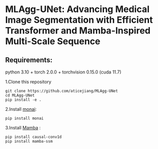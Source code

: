 # MLAgg-UNet: Advancing Medical Image Segmentation with Efficient Transformer and Mamba-Inspired Multi-Scale Sequence


## Requirements: 

python 3.10 + torch 2.0.0 + torchvision 0.15.0 (cuda 11.7)

1.Clone this repository
```
git clone https://github.com/aticejiang/MLAgg-UNet
cd MLAgg-UNet
pip install -e .
```

2.Install [monai](https://github.com/Project-MONAI/MONAI): 
```
pip install monai
``` 

3.Install [Mamba](https://github.com/state-spaces/mamba) : 
```
pip install causal-conv1d
pip install mamba-ssm
```
